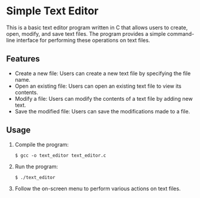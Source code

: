 # Simple Text Editor
This is a basic text editor program written in C that allows users to create, open, modify, and save text files. The program provides a simple command-line interface for performing these operations on text files.

## Features
- Create a new file: Users can create a new text file by specifying the file name.
- Open an existing file: Users can open an existing text file to view its contents.
- Modify a file: Users can modify the contents of a text file by adding new text.
- Save the modified file: Users can save the modifications made to a file.

## Usage
1. Compile the program:
    ```
    $ gcc -o text_editor text_editor.c
    ```

2. Run the program:
    ```
    $ ./text_editor
    ```

3. Follow the on-screen menu to perform various actions on text files.


